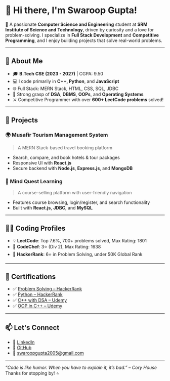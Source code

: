 # 👋 Hi there, I'm Swaroop Gupta!

🚀 A passionate **Computer Science and Engineering** student at **SRM Institute of Science and Technology**, driven by curiosity and a love for problem-solving. I specialize in **Full Stack Development** and **Competitive Programming**, and I enjoy building projects that solve real-world problems.

---

## 🧠 About Me

- 🎓 **B.Tech CSE (2023 - 2027)** | CGPA: 9.50  
- 💻 I code primarily in **C++, Python**, and **JavaScript**
- 🌐 Full Stack: MERN Stack, HTML, CSS, SQL, JDBC
- 🧩 Strong grasp of **DSA**, **DBMS**, **OOPs**, and **Operating Systems**
- ⚔️ Competitive Programmer with over **600+ LeetCode problems** solved!

---

## 🔨 Projects

### 🌍 Musafir Tourism Management System
> A MERN Stack-based travel booking platform  
- Search, compare, and book hotels & tour packages  
- Responsive UI with **React.js**  
- Secure backend with **Node.js**, **Express.js**, and **MongoDB**

### 📘 Mind Quest Learning
> A course-selling platform with user-friendly navigation  
- Features course browsing, login/register, and search functionality  
- Built with **React.js**, **JDBC**, and **MySQL**

---

## 🧑‍💻 Coding Profiles

- 💡 **LeetCode**: Top 7.6%, 700+ problems solved, Max Rating: 1801  
- 🏅 **CodeChef**: 3⭐ (Div 2), Max Rating: 1638  
- 🌟 **HackerRank**: 6⭐ in Problem Solving, under 50K Global Rank  

---

## 📜 Certifications

- ✅ [Problem Solving – HackerRank](https://www.hackerrank.com/certificates/f2e9f7d402eb)  
- ✅ [Python – HackerRank](https://www.hackerrank.com/certificates/2025aff7f392)  
- ✅ [C++ with DSA – Udemy](https://www.udemy.com/certificate/UC-ccfef0f6-4ed2-4d84-9fc3-807de10962d0/)  
- ✅ [OOP in C++ – Udemy](https://www.udemy.com/certificate/UC-11eb488d-08d3-422d-8634-fb9aa4e56304/)  

---

## 📫 Let's Connect

- 🔗 [LinkedIn](https://www.linkedin.com/in/swaroop-gupta-b2b106295/)  
- 💼 [GitHub](https://github.com/Swaroop2110)  
- 📧 swaroopgupta2005@gmail.com  

---

*“Code is like humor. When you have to explain it, it’s bad.” – Cory House*  
Thanks for stopping by! ⭐

